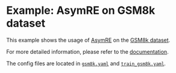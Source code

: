 # Example: AsymRE on GSM8k dataset

This example shows the usage of [AsymRE](https://arxiv.org/abs/2506.20520) on the [GSM8k dataset](https://huggingface.co/datasets/openai/gsm8k).

For more detailed information, please refer to the [documentation](../../docs/sphinx_doc/source/tutorial/example_reasoning_basic.md).

The config files are located in [`gsm8k.yaml`](gsm8k.yaml) and [`train_gsm8k.yaml`](train_gsm8k.yaml).
